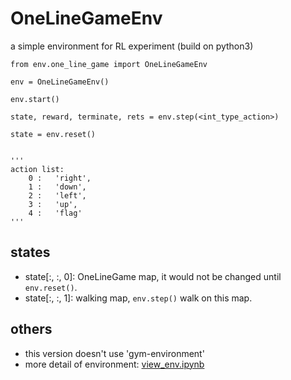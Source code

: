 # OneLineGameEnv
a simple environment for RL experiment (build on python3)
    
    
    from env.one_line_game import OneLineGameEnv

    env = OneLineGameEnv() 

    env.start()

    state, reward, terminate, rets = env.step(<int_type_action>)

    state = env.reset()


    '''
    action list:
        0 :   'right',
        1 :   'down',
        2 :   'left',
        3 :   'up',
        4 :   'flag'
    '''

## states
* state[:, :, 0]: OneLineGame map, it would not be changed until `env.reset()`.
* state[:, :, 1]: walking map, `env.step()` walk on this map.

## others
* this version doesn't use 'gym-environment'
* more detail of environment: [view_env.ipynb](https://github.com/thisray/OneLineGameEnv/blob/master/view_env.ipynb)

